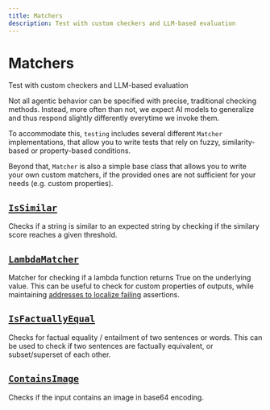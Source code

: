 ```yaml
---
title: Matchers
description: Test with custom checkers and LLM-based evaluation
---
```


# Matchers

<div class='subtitle'>Test with custom checkers and LLM-based evaluation</div>

Not all agentic behavior can be specified with precise, traditional checking methods. Instead, more often than not, we expect AI models to generalize and thus respond slightly differently everytime we invoke them.

To accommodate this, `testing` includes several different `Matcher` implementations, that allow you to write tests that rely on fuzzy, similarity-based or property-based conditions.

Beyond that, `Matcher` is also a simple base class that allows you to write your own custom matchers, if the provided ones are not sufficient for your needs (e.g. custom properties).

## [`IsSimilar`](https://github.com/invariantlabs-ai/testing/blob/main/invariant_testing/testing/custom_types/matchers.py#L53)

Checks if a string is similar to an expected string by checking if the similary score reaches a given threshold.

## [`LambdaMatcher`](https://github.com/invariantlabs-ai/testing/blob/main/invariant_testing/testing/custom_types/matchers.py#L18)

Matcher for checking if a lambda function returns True on the underlying value. This can be useful to check for custom properties of outputs, while maintaining [addresses to localize failing](./tests.md) assertions.

## [`IsFactuallyEqual`](https://github.com/invariantlabs-ai/testing/blob/main/invariant_testing/testing/custom_types/matchers.py#L86)

Checks for factual equality / entailment of two sentences or words. This can be used to check if two sentences are factually equivalent, or subset/superset of each other.

## [`ContainsImage`](https://github.com/invariantlabs-ai/testing/blob/main/invariant_testing/testing/custom_types/matchers.py#L155)

Checks if the input contains an image in base64 encoding.